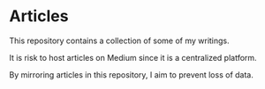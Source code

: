 # Articles
This repository contains a collection of some of my writings.

It is risk to host articles on Medium since it is a centralized platform. 

By mirroring articles in this repository, I aim to prevent loss of data.
